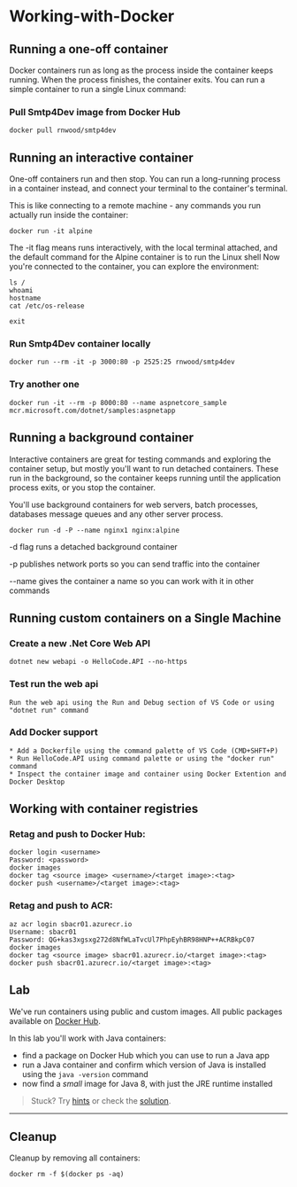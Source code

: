 # Working-with-Docker

## Running a one-off container

Docker containers run as long as the process inside the container keeps running. When the process finishes, the container exits.
You can run a simple container to run a single Linux command:

### Pull Smtp4Dev image from Docker Hub
```
docker pull rnwood/smtp4dev
```
## Running an interactive container

One-off containers run and then stop. You can run a long-running process in a container instead, and connect your terminal to the container's terminal.

This is like connecting to a remote machine - any commands you run actually run inside the container:
```
docker run -it alpine
```
The -it flag means runs interactively, with the local terminal attached, and the default command for the Alpine container is to run the Linux shell
Now you're connected to the container, you can explore the environment:
```
ls /
whoami
hostname
cat /etc/os-release

exit
```

### Run Smtp4Dev container locally
```
docker run --rm -it -p 3000:80 -p 2525:25 rnwood/smtp4dev
```
### Try another one
```
docker run -it --rm -p 8000:80 --name aspnetcore_sample mcr.microsoft.com/dotnet/samples:aspnetapp
```

## Running a background container

Interactive containers are great for testing commands and exploring the container setup, but mostly you'll want to run detached containers.
These run in the background, so the container keeps running until the application process exits, or you stop the container.

You'll use background containers for web servers, batch processes, databases message queues and any other server process.
```
docker run -d -P --name nginx1 nginx:alpine
```
-d flag runs a detached background container

-p publishes network ports so you can send traffic into the container

--name gives the container a name so you can work with it in other commands

## Running custom containers on a Single Machine

### Create a new .Net Core Web API
```
dotnet new webapi -o HelloCode.API --no-https
```

### Test run the web api
```
Run the web api using the Run and Debug section of VS Code or using "dotnet run" command
```

### Add Docker support
```
* Add a Dockerfile using the command palette of VS Code (CMD+SHFT+P)
* Run HelloCode.API using command palette or using the "docker run" command
* Inspect the container image and container using Docker Extention and Docker Desktop
```

## Working with container registries

### Retag and push to Docker Hub:
```
docker login <username>
Password: <password>
docker images
docker tag <source image> <username>/<target image>:<tag>
docker push <username>/<target image>:<tag>
```

### Retag and push to ACR:
```
az acr login sbacr01.azurecr.io
Username: sbacr01
Password: QG+kas3xgsxg272d8NfWLaTvcUl7PhpEyhBR98HNP++ACRBkpC07
docker images
docker tag <source image> sbacr01.azurecr.io/<target image>:<tag>
docker push sbacr01.azurecr.io/<target image>:<tag>
```

## Lab

We've run containers using public and custom images. All public packages available on [Docker Hub](https://hub.docker.com).

In this lab you'll work with Java containers:

- find a package on Docker Hub which you can use to run a Java app
- run a Java container and confirm which version of Java is installed using the `java -version` command
- now find a *small* image for Java 8, with just the JRE runtime installed

> Stuck? Try [hints](hints.md) or check the [solution](solution.md).

___
## Cleanup

Cleanup by removing all containers:

```
docker rm -f $(docker ps -aq)
```
